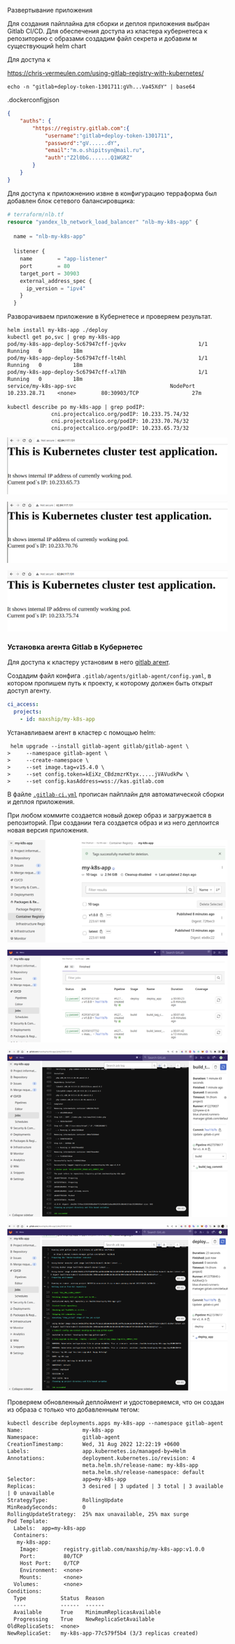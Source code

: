 Развертывание приложения

Для создания пайплайна для сборки и деплоя приложения выбран Gitlab CI/CD.
Для обеспечения доступа из кластера кубернетеса к репозиторию с образами создадим файл секрета и добавим м существующий helm chart


Для доступа к 

https://chris-vermeulen.com/using-gitlab-registry-with-kubernetes/

```shell
echo -n "gitlab+deploy-token-1301711:gVh...Va45XdY" | base64
```
.dockerconfigjson
```json
{
    "auths": {
        "https://registry.gitlab.com":{
            "username":"gitlab+deploy-token-1301711",
            "password":"gV......dY",
            "email":"m.o.shipitsyn@mail.ru",
            "auth":"Z2l0bG.......Q1WGRZ"
    	}
    }
}
```
Для доступа к приложнению извне в конфигурацию терраформа был добавлен блок сетевого балансировщика:

```terraform
# terraform/nlb.tf
resource "yandex_lb_network_load_balancer" "nlb-my-k8s-app" {

  name = "nlb-my-k8s-app"

  listener {
    name        = "app-listener"
    port        = 80
    target_port = 30903
    external_address_spec {
      ip_version = "ipv4"
    }
  }
```


Разворачиваем приложение в Кубернетесе и проверяем результат.

```shell
helm install my-k8s-app ./deploy
kubectl get po,svc | grep my-k8s-app
pod/my-k8s-app-deploy-5c67947cff-jqvkv                       1/1     Running   0          18m
pod/my-k8s-app-deploy-5c67947cff-lt4hl                       1/1     Running   0          18m
pod/my-k8s-app-deploy-5c67947cff-xl78h                       1/1     Running   0          18m
service/my-k8s-app-svc                              NodePort    10.233.28.71    <none>        80:30903/TCP                 27m

kubectl describe po my-k8s-app | grep podIP:
              cni.projectcalico.org/podIP: 10.233.75.74/32
              cni.projectcalico.org/podIP: 10.233.70.76/32
              cni.projectcalico.org/podIP: 10.233.65.73/32
```

![ip-1](./img/app-ip-1.png)

![ip-2](./img/app-ip-2.png)

![ip-3](./img/app-ip-3.png)


### Установка агента Gitlab в Кубернетес

Для доступа к кластеру установим в него [gitlab агент](https://docs.gitlab.com/ee/user/clusters/agent/ci_cd_workflow.html).

Создадим файл конфига `.gitlab/agents/gitlab-agent/config.yaml`, в котором пропишем путь к проекту, к которому должен быть открыт доступ агенту.

```yaml
ci_access:
  projects:
    - id: maxship/my-k8s-app
```

Устанавливаем агент в кластер с помощью helm:

```
 helm upgrade --install gitlab-agent gitlab/gitlab-agent \
>     --namespace gitlab-agent \
>     --create-namespace \
>     --set image.tag=v15.4.0 \
>     --set config.token=kEiXz_CBdzmzrKtyx.....jVAVudkPw \
>     --set config.kasAddress=wss://kas.gitlab.com

```

В файле [`.gitlab-ci.yml`](./.gitlab-ci.yml) прописан пайплайн для автоматической сборки и деплоя приложения.

При любом коммите создается новый докер образ и загружается в репозиторий. При создании тега создается образ и из него деплоится новая версия приложения.

![repo](./img/repo.png)

![jobs](./img/jobs.png)

![job1](./img/job-build.png)

![job2](./img/job-deploy.png)

Проверяем обновленный деплоймент и удостоверяемся, что он создан из образа с только что добавленным тегом:

```shell
kubectl describe deployments.apps my-k8s-app --namespace gitlab-agent 
Name:                   my-k8s-app
Namespace:              gitlab-agent
CreationTimestamp:      Wed, 31 Aug 2022 12:22:19 +0600
Labels:                 app.kubernetes.io/managed-by=Helm
Annotations:            deployment.kubernetes.io/revision: 4
                        meta.helm.sh/release-name: my-k8s-app
                        meta.helm.sh/release-namespace: default
Selector:               app=my-k8s-app
Replicas:               3 desired | 3 updated | 3 total | 3 available | 0 unavailable
StrategyType:           RollingUpdate
MinReadySeconds:        0
RollingUpdateStrategy:  25% max unavailable, 25% max surge
Pod Template:
  Labels:  app=my-k8s-app
  Containers:
   my-k8s-app:
    Image:        registry.gitlab.com/maxship/my-k8s-app:v1.0.0
    Port:         80/TCP
    Host Port:    0/TCP
    Environment:  <none>
    Mounts:       <none>
  Volumes:        <none>
Conditions:
  Type           Status  Reason
  ----           ------  ------
  Available      True    MinimumReplicasAvailable
  Progressing    True    NewReplicaSetAvailable
OldReplicaSets:  <none>
NewReplicaSet:   my-k8s-app-77c579f5b4 (3/3 replicas created)
```